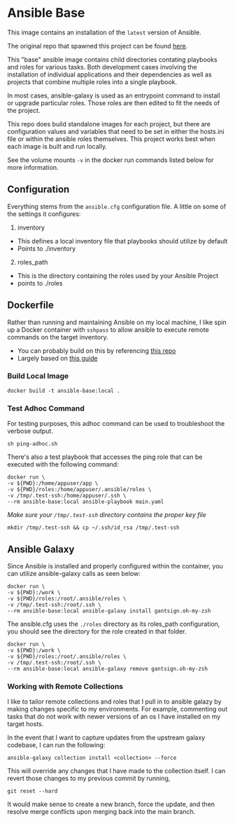 # Ansible Base

This image contains an installation of the `latest` version of Ansible.

The original repo that spawned this project can be found [here](https://github.com/andygodish/ansible-base/edit/main/README.md).

This "base" ansible image contains child directories contating playbooks and roles for various tasks. Both development cases involving the installation of individual applications and their dependencies as well as projects that combine multiple roles into a single playbook.

In most cases, ansible-galaxy is used as an entrypoint command to install or upgrade particular roles. Those roles are then edited to fit the needs of the project. 

This repo does build standalone images for each project, but there are configuration values and variables that need to be set in either the hosts.ini file or within the ansible roles themselves. This project works best when each image is built and run locally. 

See the volume mounts `-v` in the docker run commands listed below for more information.

## Configuration

Everything stems from the `ansible.cfg` configuration file. A little on some of the settings it configures:

1. inventory

- This defines a local inventory file that playbooks should utilize by default
- Points to ./inventory

2. roles_path

- This is the directory containing the roles used by your Ansible Project
- points to ./roles

## Dockerfile

Rather than running and maintaining Ansible on my local machine, I like spin up a Docker container with `sshpass` to allow ansible to execute remote commands on the target inventory.

- You can probably build on this by referencing [this repo](https://github.com/willhallonline/docker-ansible)
- Largely based on [this guide](https://iceburn.medium.com/run-ansible-with-docker-9eb27d75285b)

### Build Local Image

```
docker build -t ansible-base:local .
```

### Test Adhoc Command

For testing purposes, this adhoc command can be used to troubleshoot the verbose output.

```
sh ping-adhoc.sh
```

There's also a test playbook that accesses the ping role that can be executed with the following command:

```
docker run \
-v ${PWD}:/home/appuser/app \
-v ${PWD}/roles:/home/appuser/.ansible/roles \
-v /tmp/.test-ssh:/home/appuser/.ssh \
--rm ansible-base:local ansible-playbook main.yaml
```

*Make sure your `/tmp/.test-ssh` directory contains the proper key file*

```
mkdir /tmp/.test-ssh && cp ~/.ssh/id_rsa /tmp/.test-ssh
```

## Ansible Galaxy

Since Ansible is installed and properly configured within the container, you can utilize ansible-galaxy calls as seen below:

```
docker run \
-v ${PWD}:/work \
-v ${PWD}/roles:/root/.ansible/roles \
-v /tmp/.test-ssh:/root/.ssh \
--rm ansible-base:local ansible-galaxy install gantsign.oh-my-zsh
```

The ansible.cfg uses the `./roles` directory as its roles_path configuration, you should see the directory for the role created in that folder. 

```
docker run \
-v ${PWD}:/work \
-v ${PWD}/roles:/root/.ansible/roles \
-v /tmp/.test-ssh:/root/.ssh \
--rm ansible-base:local ansible-galaxy remove gantsign.oh-my-zsh
```

### Working with Remote Collections

I like to tailor remote collections and roles that I pull in to ansible galazy by making changes specific to my environments. For example, commenting out tasks that do not work with newer versions of an os I have installed on my target hosts. 

In the event that I want to capture updates from the upstream galaxy codebase, I can run the following:

```
ansible-galaxy collection install <collection> --force
```

This will override any changes that I have made to the collection itself. I can revert those changes to my previous commit by running, 

```
git reset --hard
```

It would make sense to create a new branch, force the update, and then resolve merge conflicts upon merging back into the main branch. 
